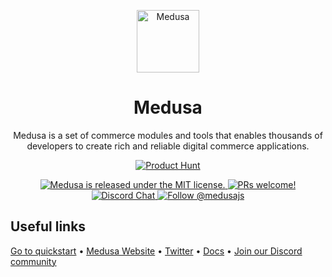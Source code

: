 <p align="center">
  <a href="https://medusajs.com">
    <img alt="Medusa" src="https://user-images.githubusercontent.com/59018053/228887024-f13c2620-2b21-4ed7-b712-38b5ec89cad9.svg" width="100" />
  </a>
</p>
<h1 align="center">
  Medusa
</h1>
<p align="center">
  Medusa is a set of commerce modules and tools that enables thousands of developers to create rich and reliable digital commerce applications.
</p>
<p align="center">
  <a href="https://www.producthunt.com/posts/medusa">
    <img src="https://img.shields.io/badge/Product%20Hunt-%231%20Product%20of%20the%20Day-%23DA552E" alt="Product Hunt">
  </a>
</p>
<p align="center">
  <a href="https://github.com/medusajs/medusa/blob/master/LICENSE">
    <img src="https://img.shields.io/badge/license-MIT-blue.svg" alt="Medusa is released under the MIT license." />
  </a>
  <a href="https://github.com/medusajs/medusa/blob/master/CONTRIBUTING.md">
    <img src="https://img.shields.io/badge/PRs-welcome-brightgreen.svg?style=flat" alt="PRs welcome!" />
  </a>
  <a href="https://discord.gg/xpCwq3Kfn8">
    <img src="https://img.shields.io/badge/chat-on%20discord-7289DA.svg" alt="Discord Chat" />
  </a>
  <a href="https://twitter.com/intent/follow?screen_name=medusajs">
    <img src="https://img.shields.io/twitter/follow/medusajs.svg?label=Follow%20@medusajs" alt="Follow @medusajs" />
  </a>
</p>

## Useful links
[Go to quickstart](https://docs.medusajs.com/quickstart/quick-start/) • [Medusa Website](https://medusajs.com) • [Twitter](https://twitter.com/intent/follow?screen_name=medusajs) • [Docs](https://docs.medusajs.com) • [Join our Discord community](https://discord.gg/xpCwq3Kfn8)

